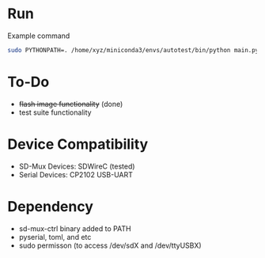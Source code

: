 # Run

Example command

```bash
sudo PYTHONPATH=. /home/xyz/miniconda3/envs/autotest/bin/python main.py
```

# To-Do

- ~~flash image functionality~~ (done)
- test suite functionality

# Device Compatibility

- SD-Mux Devices: SDWireC (tested)
- Serial Devices: CP2102 USB-UART

# Dependency

- sd-mux-ctrl binary added to PATH
- pyserial, toml, and etc
- sudo permisson (to access /dev/sdX and /dev/ttyUSBX)